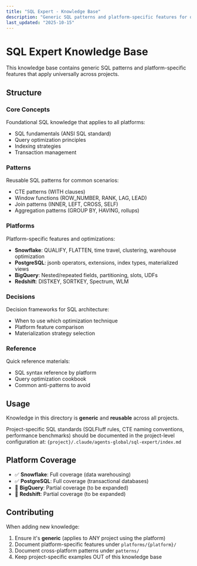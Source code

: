 ```yaml
---
title: "SQL Expert - Knowledge Base"
description: "Generic SQL patterns and platform-specific features for query optimization"
last_updated: "2025-10-15"
---
```


# SQL Expert Knowledge Base

This knowledge base contains generic SQL patterns and platform-specific features that apply universally across projects.

## Structure

### Core Concepts
Foundational SQL knowledge that applies to all platforms:
- SQL fundamentals (ANSI SQL standard)
- Query optimization principles
- Indexing strategies
- Transaction management

### Patterns
Reusable SQL patterns for common scenarios:
- CTE patterns (WITH clauses)
- Window functions (ROW_NUMBER, RANK, LAG, LEAD)
- Join patterns (INNER, LEFT, CROSS, SELF)
- Aggregation patterns (GROUP BY, HAVING, rollups)

### Platforms
Platform-specific features and optimizations:
- **Snowflake**: QUALIFY, FLATTEN, time travel, clustering, warehouse optimization
- **PostgreSQL**: jsonb operators, extensions, index types, materialized views
- **BigQuery**: Nested/repeated fields, partitioning, slots, UDFs
- **Redshift**: DISTKEY, SORTKEY, Spectrum, WLM

### Decisions
Decision frameworks for SQL architecture:
- When to use which optimization technique
- Platform feature comparison
- Materialization strategy selection

### Reference
Quick reference materials:
- SQL syntax reference by platform
- Query optimization cookbook
- Common anti-patterns to avoid

## Usage

Knowledge in this directory is **generic** and **reusable** across all projects.

Project-specific SQL standards (SQLFluff rules, CTE naming conventions, performance benchmarks) should be documented in the project-level configuration at:
`{project}/.claude/agents-global/sql-expert/index.md`

## Platform Coverage

- ✅ **Snowflake**: Full coverage (data warehousing)
- ✅ **PostgreSQL**: Full coverage (transactional databases)
- 🚧 **BigQuery**: Partial coverage (to be expanded)
- 🚧 **Redshift**: Partial coverage (to be expanded)

## Contributing

When adding new knowledge:
1. Ensure it's **generic** (applies to ANY project using the platform)
2. Document platform-specific features under `platforms/{platform}/`
3. Document cross-platform patterns under `patterns/`
4. Keep project-specific examples OUT of this knowledge base
